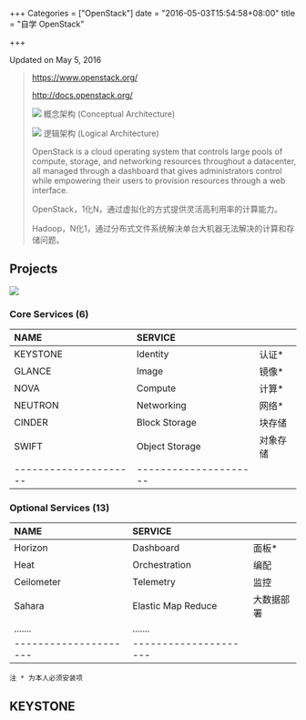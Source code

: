 +++
Categories = ["OpenStack"]
date = "2016-05-03T15:54:58+08:00"
title = "自学 OpenStack"

+++

<!--more-->

Updated on May 5, 2016

> https://www.openstack.org/
>
> http://docs.openstack.org/
>
> ![](/uploads/openstack-architecture.png)
> 概念架构 (Conceptual Architecture)
>
> ![](/uploads/openstack-architecture2.png)
> 逻辑架构 (Logical Architecture)
>
> OpenStack is a cloud operating system that controls large pools of compute, storage, and networking resources throughout a datacenter, all managed through a dashboard that gives administrators control while empowering their users to provision resources through a web interface.
>
> OpenStack，1化N，通过虚拟化的方式提供灵活高利用率的计算能力。
>
> Hadoop，N化1，通过分布式文件系统解决单台大机器无法解决的计算和存储问题。

## Projects
![](/uploads/openstack-core.png)

### Core Services (6)
|NAME|SERVICE||
|:--|:--|:--|
|KEYSTONE|Identity|认证*|
|GLANCE|Image|镜像*|
|NOVA|Compute|计算*|
|NEUTRON|Networking|网络*|
|CINDER|Block Storage|块存储|
|SWIFT|Object Storage|对象存储|
|---------------------|---------------------|

### Optional Services (13)
|NAME|SERVICE||
|:--|:--|:--|
|Horizon|Dashboard|面板*|
|Heat|Orchestration|编配|
|Ceilometer|Telemetry|监控|
|Sahara|Elastic Map Reduce|大数据部署|
|.......|.......|
|---------------------|---------------------|
`注 * 为本人必须安装项`

## KEYSTONE
